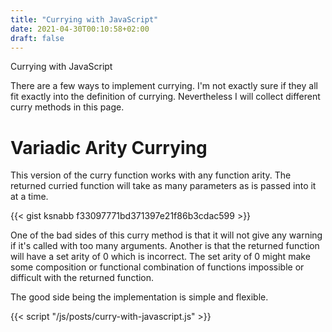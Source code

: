 ```yaml
---
title: "Currying with JavaScript"
date: 2021-04-30T00:10:58+02:00
draft: false
---
```


Currying with JavaScript

There are a few ways to implement currying. I'm not exactly sure if they all fit exactly into
the definition of currying. Nevertheless I will collect different curry methods in this page.

# Variadic Arity Currying

This version of the curry function works with any function arity. The returned curried function will take as many parameters as is passed into it at a time.

{{< gist ksnabb f33097771bd371397e21f86b3cdac599 >}}

One of the bad sides of this curry method is that it will not give any warning if it's called with too many arguments.
Another is that the returned function will have a set arity of 0 which is incorrect.
The set arity of 0 might make some composition or functional combination of functions impossible or difficult with the returned function.

The good side being the implementation is simple and flexible.

{{< script "/js/posts/curry-with-javascript.js" >}}